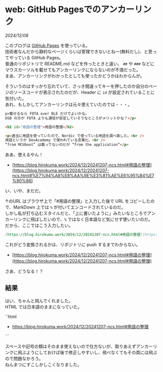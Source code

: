 # web: GitHub Pagesでのアンカーリンク

_2024/12/08_

このブログは [GitHub Pages](https://github.com/hirokuma/hirokuma.github.io) を使っている。  
技術者なんだから静的なページくらいは管理できないとねー(無料だし)、と思ってやっている GitHub Pages。  
普通のリポジトリで README.md などを作ったときと違い、 `##` や `###` などにマウスカーソルを載せてもアンカーリンクにならないのが不満だった。  
まあ、アンカーリンクがわかったとしても使ったかどうかはわからんが。

そういうのはすっかり忘れていて、さっき間違ってキーを押したのか自分のページのソースコードが表示されたのだが、Header に `id` が設定されていることに気付いた。  
あれ、もしかしてアンカーリンクは元々使えていたのでは・・・。

```html
p>載せるなら FOTA over BLE だけでよいかな。
USB の方が FOTA よりも通信が安定していそうなところがメリットかな？</p>

<h2 id="用語の整理">用語の整理</h2>

<p>適当に用語を使っていたので、Nordic で使っている用語を調べ直した。<br />
用語というか DevAcademy で使われている言葉だ。<br />
“from MCUboot” は載ってないのだが “from the application”</p>
```

ああ、使えるやん！

* [https://blog.hirokuma.work/2024/12/20241207-ncs.html#用語の整理](https://blog.hirokuma.work/2024/12/20241207-ncs.html#%E7%94%A8%E8%AA%9E%E3%81%AE%E6%95%B4%E7%90%86)

い、いや、まだだ。

↑のURL はブラウザ上で「#用語の整理」と入力した後で URL をコピーしたので、MarkDown 上では `%` が付いてエンコードされているのだ。  
しかし私が打ち込むスタイルだと、「上に書いたように」みたいなところでアンカーリンクに飛ばしたいので、`%` ではなく日本語など気にせず使いたいのだ。  
だから、ここではこう入力したい。

```markdown
[https://blog.hirokuma.work/2024/12/20241207-ncs.html#用語の整理](https://blog.hirokuma.work/2024/12/20241207-ncs.html#用語の整理)
```

これがどう変換されるかは、リポジトリに push するまでわからない。

* [https://blog.hirokuma.work/2024/12/20241207-ncs.html#用語の整理](https://blog.hirokuma.work/2024/12/20241207-ncs.html#用語の整理)

さあ、どうなる！？

## 結果

はい、ちゃんと飛んでくれました。  
HTML では日本語のままになっていた。

``html
<ul>
  <li><a href="https://blog.hirokuma.work/2024/12/20241207-ncs.html#用語の整理">https://blog.hirokuma.work/2024/12/20241207-ncs.html#用語の整理</a></li>
</ul>
```

スペースや記号の類はそのまま使えないので仕方ないが、取りあえずアンカーリンクに飛ぶようにしておけば後で修正しやすいし、飛べなくてもその頁には飛ぶので問題なかろう。  
ねんまつにすこしかしこくなりました。
